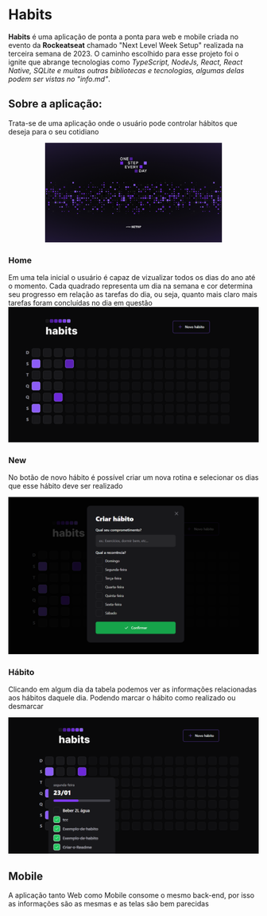 <style>
  .j{
    display: flex;
    flex-direction: row;
    justify-content: center;
  }
</style>
# Habits

<strong>Habits</strong> é uma aplicação de ponta a ponta para web e mobile criada no evento da <strong>Rockeatseat</strong> chamado "Next Level Week Setup" realizada na terceira semana de 2023. O caminho escolhido para esse projeto foi o ignite que abrange tecnologias como <em>TypeScript, NodeJs, React, React Native, SQLite e muitas outras bibliotecas e tecnologias, algumas delas podem ser vistas no "info.md"</em>.

<h2 > <strong>Sobre a aplicação:</strong> </h2>
Trata-se de uma aplicação onde o usuário pode controlar hábitos que deseja para o seu cotidiano

<p align="center">
    <img height="200" src="./Imagens/Wallpaper - 1920x1080.png" alt="">
</p>


### Home


<div>
Em uma tela inicial o usuário é capaz de vizualizar todos os dias do ano até o momento. Cada quadrado representa um dia na semana e cor determina seu progresso em relação as tarefas do dia, ou seja, quanto mais claro mais tarefas foram concluídas no dia em questão
</div>


<img src="./Imagens/home.png" alt="">

### New

No botão de novo hábito é possível criar um nova rotina e selecionar os dias que esse hábito deve ser realizado

<img src="./Imagens/new.png" alt="">

### Hábito

Clicando em algum dia da tabela podemos ver as informações relacionadas aos hábitos daquele dia. Podendo marcar o hábito como realizado ou desmarcar

<img src="./Imagens/habit.png" alt="">


## Mobile

A aplicação tanto Web como Mobile consome o mesmo back-end, por isso as informações são as mesmas e as telas são bem parecidas

<p align="center">
    <img class="j" src="./Imagens/Media_230123_202355.gif" alt="">
</p>